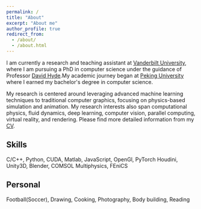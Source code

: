 ```yaml
---
permalink: /
title: "About"
excerpt: "About me"
author_profile: true
redirect_from: 
  - /about/
  - /about.html
---
```



I am currently a research and teaching assistant at [Vanderbilt University](https://www.vanderbilt.edu/), where I am pursuing a PhD in computer science under the guidance of Professor [David Hyde](https://dabh.io/#).My academic journey began at  [Peking University](https://www.pku.edu.cn/) where I earned my bachelor's degree in computer science.

My research is centered around leveraging advanced machine learning techniques to traditional computer graphics, focusing on physics-based simulation and animation. My research interests also span computational physics, fluid dynamics, deep learning, computer vision, parallel computing, virtual reality, and rendering. Please find more detailed information from my [CV](http://nurshat317.github.io/files/CV_Nurshat.pdf).


Skills
------
C/C++, Python, CUDA, Matlab, JavaScript, OpenGl, PyTorch
Houdini, Unity3D, Blender, COMSOL Multiphysics, FEniCS

Personal
------
Football(Soccer), Drawing, Cooking, Photography, Body building, Reading




